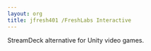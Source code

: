```yaml
---
layout: org
title: jfresh401 /FreshLabs Interactive
---
```

StreamDeck alternative for Unity video games.
